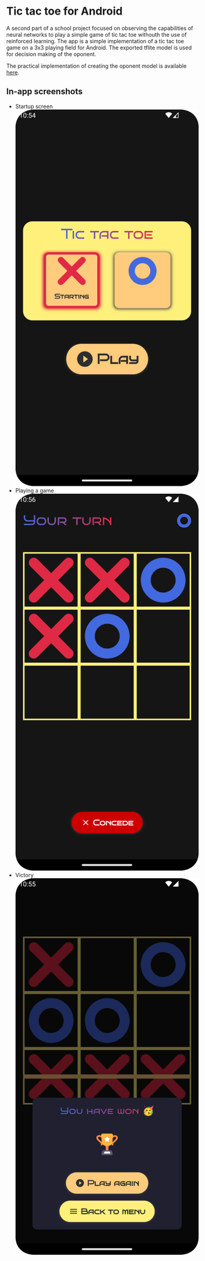 # Tic tac toe for Android
A second part of a school project focused on observing the capabilities of neural networks to play a simple game of tic tac toe withouth the use of reinforced learning. The app is a simple implementation of a tic tac toe game on a 3x3 playing field for Android. The exported tflite model is used for decision making of the oponent. 

The practical implementation of creating the oponent model is available [here](https://github.com/michalmusil/tic-tac-toe-mlp).

## In-app screenshots
* Startup screen
![startup screen](./images/start_screen.png)
* Playing a game
![playing](./images/playing_screen.png)
* Victory
![victory](./images/winning_screen.png)
